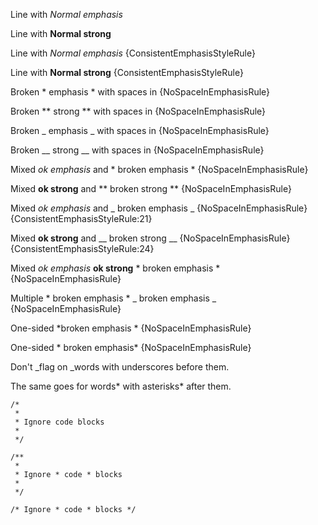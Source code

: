 Line with *Normal emphasis*

Line with **Normal strong**

Line with _Normal emphasis_ {ConsistentEmphasisStyleRule}

Line with __Normal strong__ {ConsistentEmphasisStyleRule}

Broken * emphasis * with spaces in {NoSpaceInEmphasisRule}

Broken ** strong ** with spaces in {NoSpaceInEmphasisRule}

Broken _ emphasis _ with spaces in {NoSpaceInEmphasisRule}

Broken __ strong __ with spaces in {NoSpaceInEmphasisRule}

Mixed *ok emphasis* and * broken emphasis * {NoSpaceInEmphasisRule}

Mixed **ok strong** and ** broken strong ** {NoSpaceInEmphasisRule}

Mixed _ok emphasis_ and _ broken emphasis _ {NoSpaceInEmphasisRule}
{ConsistentEmphasisStyleRule:21}

Mixed __ok strong__ and __ broken strong __ {NoSpaceInEmphasisRule}
{ConsistentEmphasisStyleRule:24}

Mixed *ok emphasis* **ok strong** * broken emphasis * {NoSpaceInEmphasisRule}

Multiple * broken emphasis * _ broken emphasis _ {NoSpaceInEmphasisRule}

One-sided *broken emphasis * {NoSpaceInEmphasisRule}

One-sided * broken emphasis* {NoSpaceInEmphasisRule}

Don't _flag on _words with underscores before them.

The same goes for words* with asterisks* after them.

```text
/*
 *
 * Ignore code blocks
 *
 */
```

    /**
     *
     * Ignore * code * blocks
     *
     */

`/* Ignore * code * blocks */`
